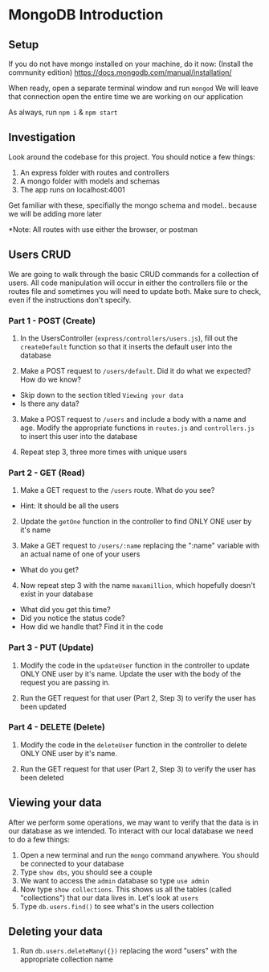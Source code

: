 # MongoDB Introduction

## Setup
If you do not have mongo installed on your machine, do it now:
(Install the community edition)
https://docs.mongodb.com/manual/installation/

When ready, open a separate terminal window and run `mongod`
We will leave that connection open the entire time we are working
on our application

As always, run `npm i` & `npm start`

## Investigation
Look around the codebase for this project. You should notice a few things:
1. An express folder with routes and controllers
2. A mongo folder with models and schemas
3. The app runs on localhost:4001

Get familiar with these, specifially the mongo schema and model.. because we will be adding more later

*Note: All routes with use either the browser, or postman

## Users CRUD
We are going to walk through the basic CRUD commands for a collection of users. All code manipulation will occur in either the controllers file or the routes file and sometimes you will need to update both. Make sure to check, even if the instructions don't specify. 

### Part 1 - POST (Create)

1. In the UsersController (`express/controllers/users.js`), fill out the `createDefault` function so that it inserts the default user into the database

2. Make a POST request to `/users/default`. Did it do what we expected? How do we know?
  - Skip down to the section titled `Viewing your data`
  - Is there any data?

3. Make a POST request to `/users` and include a body with a name and age. Modify the appropriate functions in `routes.js` and `controllers.js` to insert this user into the database

4. Repeat step 3, three more times with unique users

### Part 2 - GET (Read)

1. Make a GET request to the `/users` route. What do you see?
  - Hint: It should be all the users

2. Update the `getOne` function in the controller to find ONLY ONE user by it's name

3. Make a GET request to `/users/:name` replacing the ":name" variable with an actual name of one of your users
  - What do you get?

4. Now repeat step 3 with the name `maxamillion`, which hopefully doesn't exist in your database
  - What did you get this time?
  - Did you notice the status code?
  - How did we handle that? Find it in the code

### Part 3 - PUT (Update)

1. Modify the code in the `updateUser` function in the controller to update ONLY ONE user by it's name. Update the user with the body of the request you are passing in.

2. Run the GET request for that user (Part 2, Step 3) to verify the user has been updated

### Part 4 - DELETE (Delete)

1. Modify the code in the `deleteUser` function in the controller to delete ONLY ONE user by it's name.

2. Run the GET request for that user (Part 2, Step 3) to verify the user has been deleted


## Viewing your data
After we perform some operations, we may want to verify that the data is in our database as we intended. To interact with our local database we need to do a few things:
1. Open a new terminal and run the `mongo` command anywhere. You should be connected to your database
2. Type `show dbs`, you should see a couple
3. We want to access the `admin` database so type `use admin`
4. Now type `show collections`. This shows us all the tables (called "collections") that our data lives in. Let's look at `users`
5. Type `db.users.find()` to see what's in the users collection

## Deleting your data
1. Run `db.users.deleteMany({})` replacing the word "users" with the appropriate collection name

